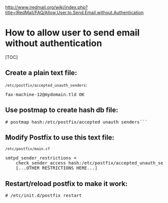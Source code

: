 <http://www.iredmail.org/wiki/index.php?title=IRedMail/FAQ/Allow.User.to.Send.Email.without.Authentication>
# How to allow user to send email without authentication
[TOC]
## Create a plain text file: 
`/etc/postfix/accepted_unauth_senders`:
<pre>
fax-machine-12@mydomain.tld OK
</pre>

## Use postmap to create hash db file:
<pre>
# postmap hash:/etc/postfix/accepted_unauth_senders```
</pre>

## Modify Postfix to use this text file:
`/etc/postfix/main.cf`
<pre>
smtpd_sender_restrictions = 
    check_sender_access hash:/etc/postfix/accepted_unauth_senders,
    [...OTHER RESTRICTIONS HERE...]
</pre>

## Restart/reload postfix to make it work:
<pre>
# /etc/init.d/postfix restart
</pre>
